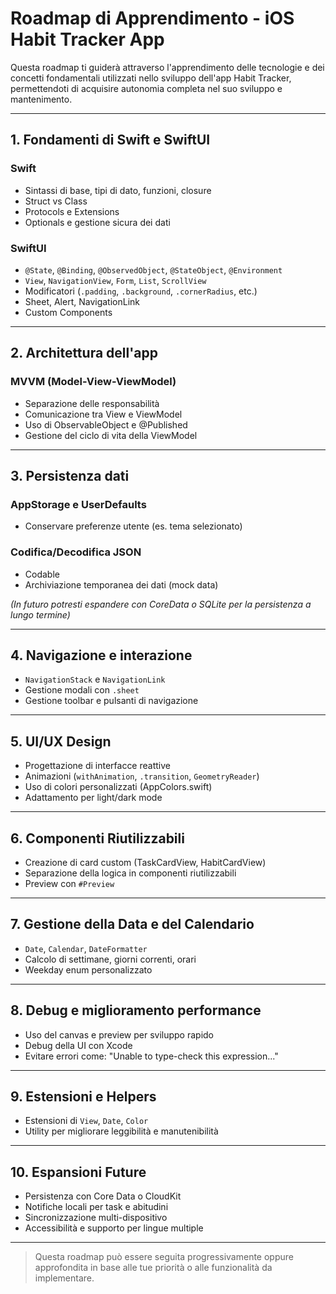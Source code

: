 # Roadmap di Apprendimento - iOS Habit Tracker App

Questa roadmap ti guiderà attraverso l'apprendimento delle tecnologie e dei concetti fondamentali utilizzati nello sviluppo dell'app Habit Tracker, permettendoti di acquisire autonomia completa nel suo sviluppo e mantenimento.

---

## 1. Fondamenti di Swift e SwiftUI

### Swift
- Sintassi di base, tipi di dato, funzioni, closure
- Struct vs Class
- Protocols e Extensions
- Optionals e gestione sicura dei dati

### SwiftUI
- `@State`, `@Binding`, `@ObservedObject`, `@StateObject`, `@Environment`
- `View`, `NavigationView`, `Form`, `List`, `ScrollView`
- Modificatori (`.padding`, `.background`, `.cornerRadius`, etc.)
- Sheet, Alert, NavigationLink
- Custom Components

---

## 2. Architettura dell'app

### MVVM (Model-View-ViewModel)
- Separazione delle responsabilità
- Comunicazione tra View e ViewModel
- Uso di ObservableObject e @Published
- Gestione del ciclo di vita della ViewModel

---

## 3. Persistenza dati

### AppStorage e UserDefaults
- Conservare preferenze utente (es. tema selezionato)

### Codifica/Decodifica JSON
- Codable
- Archiviazione temporanea dei dati (mock data)

*(In futuro potresti espandere con CoreData o SQLite per la persistenza a lungo termine)*

---

## 4. Navigazione e interazione

- `NavigationStack` e `NavigationLink`
- Gestione modali con `.sheet`
- Gestione toolbar e pulsanti di navigazione

---

## 5. UI/UX Design

- Progettazione di interfacce reattive
- Animazioni (`withAnimation`, `.transition`, `GeometryReader`)
- Uso di colori personalizzati (AppColors.swift)
- Adattamento per light/dark mode

---

## 6. Componenti Riutilizzabili

- Creazione di card custom (TaskCardView, HabitCardView)
- Separazione della logica in componenti riutilizzabili
- Preview con `#Preview`

---

## 7. Gestione della Data e del Calendario

- `Date`, `Calendar`, `DateFormatter`
- Calcolo di settimane, giorni correnti, orari
- Weekday enum personalizzato

---

## 8. Debug e miglioramento performance

- Uso del canvas e preview per sviluppo rapido
- Debug della UI con Xcode
- Evitare errori come: "Unable to type-check this expression..."

---

## 9. Estensioni e Helpers

- Estensioni di `View`, `Date`, `Color`
- Utility per migliorare leggibilità e manutenibilità

---

## 10. Espansioni Future

- Persistenza con Core Data o CloudKit
- Notifiche locali per task e abitudini
- Sincronizzazione multi-dispositivo
- Accessibilità e supporto per lingue multiple

---

> Questa roadmap può essere seguita progressivamente oppure approfondita in base alle tue priorità o alle funzionalità da implementare.